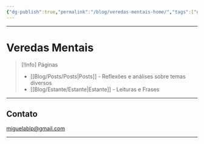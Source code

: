 ```yaml
---
{"dg-publish":true,"permalink":"/blog/veredas-mentais-home/","tags":["gardenEntry"],"noteIcon":""}
---
```


---
# Veredas Mentais

> [!Info] Páginas
>  
> - [[Blog/Posts/Posts\|Posts]] - Reflexões e análises sobre temas diversos
> - [[Blog/Estante/Estante\|Estante]] - Leituras e Frases
> 

---

## Contato

miguelablp@gmail.com

---
